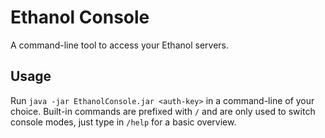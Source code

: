 # Ethanol Console
A command-line tool to access your Ethanol servers.

## Usage
Run `java -jar EthanolConsole.jar <auth-key>` in a command-line of your choice.
Built-in commands are prefixed with `/` and are only used to switch console modes, just type in `/help` for a basic overview.